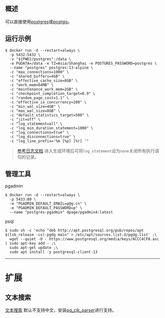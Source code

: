 ## 概述

可以直接使用[postgres](https://hub.docker.com/_/postgres)或[postgis](https://hub.docker.com/r/postgis/postgis)。

## 运行示例

```
$ docker run -d --restart=always \
  -p 5432:5432 \
  -v "${PWD}/postgres":/data \
  -e PGDATA=/data -e TZ=Asia/Shanghai -e POSTGRES_PASSWORD=postgres \
  --name "postgres" postgres:13-alpine \
  -c "max_connections=1000" \
  -c "shared_buffers=4GB" \
  -c "effective_cache_size=8GB" \
  -c "work_mem=64MB" \
  -c "maintenance_work_mem=2GB" \
  -c "checkpoint_completion_target=0.9" \
  -c "random_page_cost=1.1" \
  -c "effective_io_concurrency=200" \
  -c "min_wal_size=4GB" \
  -c "max_wal_size=8GB" \
  -c "default_statistics_target=500" \
  -c "jit=off" \
  -c "log_statement=all" \
  -c "log_min_duration_statement=1000" \
  -c "log_connections=true" \
  -c "log_disconnections=true" \
  -c "log_line_prefix='%m [%p] [%r] '"
```
> [参考日志文档](http://postgres.cn/docs/12/runtime-config-logging.html) 进入生成环境后可将`log_statement`设为`none`关闭所有执行语句的记录。

## 管理工具

pgadmin
```
$ docker run -d --restart=always \
  -p 5433:80 \
  -e "PGADMIN_DEFAULT_EMAIL=p@g.cn" \
  -e "PGADMIN_DEFAULT_PASSWORD=p" \
  --name "postgres-pgadmin" dpage/pgadmin4:latest
```

psql
```
$ sudo sh -c 'echo "deb http://apt.postgresql.org/pub/repos/apt $(lsb_release -cs)-pgdg main" > /etc/apt/sources.list.d/pgdg.list' ;\
  wget --quiet -O - https://www.postgresql.org/media/keys/ACCC4CF8.asc | sudo apt-key add - ;\
  sudo apt-get update ;\
  sudo apt install -y postgresql-client-13
```

---

# 扩展

## 文本搜索

[文本搜索](http://www.postgres.cn/docs/12/textsearch-intro.html) 默认不支持中文，安装[pg_cjk_parser](https://github.com/alx696/pg_cjk_parser)进行支持。
